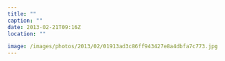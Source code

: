 ```yaml
---
title: ""
caption: ""
date: 2013-02-21T09:16Z
location: ""

image: /images/photos/2013/02/01913ad3c86ff943427e8a4dbfa7c773.jpg
---
```

